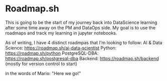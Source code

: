 # Roadmap.sh
 This is going to be the start of my journey back into DataScience learning after some time away on the PM and DataOps side.  My goal is to use the roadmaps and track my learning in jupyter notebooks. 
 
 As of writing, I have 4 distinct roadmpas that I'm looking to follow:
 AI & Data Science: https://roadmap.sh/ai-data-scientist
 Python: https://roadmap.sh/python
 PostgreSQL-DBA: https://roadmap.sh/postgresql-dba
 Backend: https://roadmap.sh/backend (mostly for version control to start)

in the words of Mario: "Here we go!"